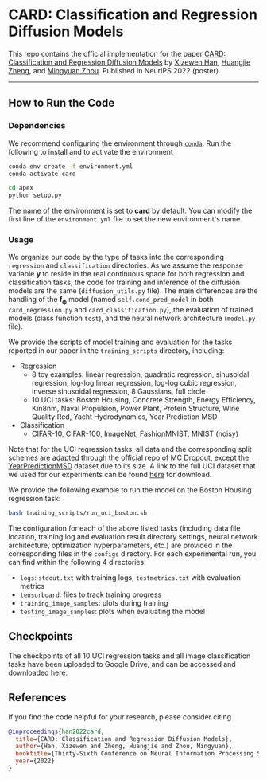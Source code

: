 # CARD: Classification and Regression Diffusion Models

This repo contains the official implementation for the paper [CARD: Classification and Regression Diffusion Models](https://arxiv.org/pdf/2206.07275.pdf) by [Xizewen Han](https://www.linkedin.com/in/xizewenhan/), [Huangjie Zheng](https://huangjiezheng.com/), and [Mingyuan Zhou](https://mingyuanzhou.github.io/). Published in NeurIPS 2022 (poster).

--------------------

## How to Run the Code

### Dependencies

We recommend configuring the environment through [`conda`](https://conda.io/projects/conda/en/latest/user-guide/getting-started.html). Run the following to install and to activate the environment 

```sh
conda env create -f environment.yml
conda activate card

cd apex
python setup.py
```

The name of the environment is set to **card** by default. You can modify the first line of the `environment.yml` file to set the new environment's name.

### Usage

We organize our code by the type of tasks into the corresponding `regression` and `classification` directories. As we assume the response variable $\boldsymbol{y}$ to reside in the real continuous space for both regression and classification tasks, the code for training and inference of the diffusion models are the same (`diffusion_utils.py` file). The main differences are the handling of the $\boldsymbol{f_{\phi}}$ model (named `self.cond_pred_model` in both `card_regression.py` and `card_classification.py`), the evaluation of trained models (class function `test`), and the neural network architecture (`model.py` file).

We provide the scripts of model training and evaluation for the tasks reported in our paper in the `training_scripts` directory, including:

* Regression
  * 8 toy examples: linear regression, quadratic regression, sinusoidal regression, log-log linear regression, log-log cubic regression, inverse sinusoidal regression, 8 Gaussians, full circle
  * 10 UCI tasks: Boston Housing, Concrete Strength, Energy Efficiency, Kin8nm, Naval Propulsion, Power Plant, Protein Structure, Wine Quality Red, Yacht Hydrodynamics, Year Prediction MSD
* Classification
  * CIFAR-10, CIFAR-100, ImageNet, FashionMNIST, MNIST (noisy)

Note that for the UCI regression tasks, all data and the corresponding split schemes are adapted through [the official repo of MC Dropout](https://github.com/yaringal/DropoutUncertaintyExps), except the [YearPredictionMSD](https://archive.ics.uci.edu/ml/datasets/yearpredictionmsd) dataset due to its size. A link to the full UCI dataset that we used for our experiments can be found [here](https://drive.google.com/drive/u/5/folders/16L5Dy9qw3StCY4AvtP98KA5xDZrtcHV3) for download.
  
We provide the following example to run the model on the Boston Housing regression task:

```sh
bash training_scripts/run_uci_boston.sh
```

The configuration for each of the above listed tasks (including data file location, training log and evaluation result directory settings, neural network architecture, optimization hyperparameters, etc.) are provided in the corresponding files in the `configs` directory. For each experimental run, you can find within the following 4 directories:

* `logs`: `stdout.txt` with training logs, `testmetrics.txt` with evaluation metrics
* `tensorboard`: files to track training progress
* `training_image_samples`: plots during training
* `testing_image_samples`: plots when evaluating the model

## Checkpoints

The checkpoints of all 10 UCI regression tasks and all image classification tasks have been uploaded to Google Drive, and can be accessed and downloaded [here](https://drive.google.com/drive/u/5/folders/1hWT3kW7KssDnfBMJVMedFC14JfELmczM).

## References

If you find the code helpful for your research, please consider citing
```bib
@inproceedings{han2022card,
  title={CARD: Classification and Regression Diffusion Models},
  author={Han, Xizewen and Zheng, Huangjie and Zhou, Mingyuan},
  booktitle={Thirty-Sixth Conference on Neural Information Processing Systems},
  year={2022}
}
```
